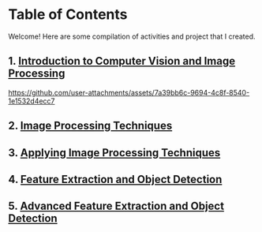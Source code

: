 # Table of Contents

Welcome! Here are some compilation of activities and project that I created.

## 1. [Introduction to Computer Vision and Image Processing](4B-VERDAD-MP1)
https://github.com/user-attachments/assets/7a39bb6c-9694-4c8f-8540-1e1532d4ecc7

## 2. [Image Processing Techniques](https://github.com/janeeeeverdad/CSST106-4B/tree/a58ee637bab0e96afdcac803a99264ad770c4592/4B-VERDAD-EXER1)

## 3. [Applying Image Processing Techniques]()
## 4. [Feature Extraction and Object Detection]()

## 5. [Advanced Feature Extraction and Object Detection](https://github.com/janeeeeverdad/CSST106-4B/tree/main/4B-VERDAD-EXER3)



